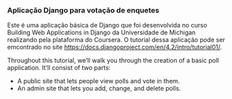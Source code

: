 ### Aplicação Django para votação de enquetes

Este é uma aplicação básica de Django que foi desenvolvida no curso Building Web Applications in Django da Universidade de Michigan
realizando pela plataforma do Coursera. O tutorial dessa aplicação pode ser emcontrado no site https://docs.djangoproject.com/en/4.2/intro/tutorial01/.

Throughout this tutorial, we’ll walk you through the creation of a basic poll application.
It’ll consist of two parts:

 - A public site that lets people view polls and vote in them.
 -  An admin site that lets you add, change, and delete polls.
